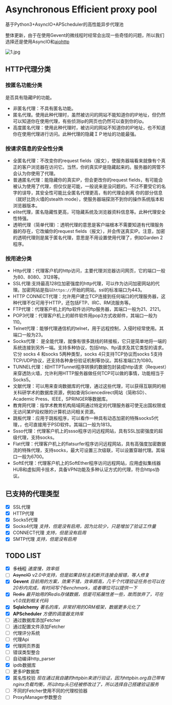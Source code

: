 # Asynchronous Efficient proxy pool

基于Python3+AsyncIO+APScheduler的高性能异步代理池

整体更新，由于在使用Gevent的微线程时经常会出现一些奇怪的问题，所以我们选择还是使用AsyncIO和[aiohttp](https://github.com/aio-libs/aiohttp)

![1.jpg](https://i.loli.net/2019/01/19/5c42c44a085be.jpg)

## HTTP代理分类
### 按匿名功能分类
是否具有隐藏IP的功能。

-   非匿名代理：不具有匿名功能。
-   匿名代理。使用此种代理时，虽然被访问的网站不能知道你的IP地址，但仍然可以知道你在使用代理，有些侦测ip的网页也仍然可以查到你的ip。
-   高度匿名代理：使用此种代理时，被访问的网站不知道你的IP地址，也不知道你在使用代理进行访问。此种代理的隐藏ＩＰ地址的功能最强。

### 按请求信息的安全性分类

-   全匿名代理：不改变你的request fields（报文），使服务器端看来就像有个真正的客户浏览器在访问它。当然，你的真实IP是隐藏起来的。服务器的网管不会认为你使用了代理。　　
-   普通匿名代理：能隐藏你的真实IP，但会更改你的request fields，有可能会被认为使用了代理，但仅仅是可能，一般说来是没问题的。不过不要受它的名字的误导，其安全性可能比全匿名代理更高，有的代理会剥离 你的部分信息（就好比防火墙的stealth mode），使服务器端探测不到你的操作系统版本和浏览器版本。
-   elite代理，匿名隐藏性更高，可隐藏系统及浏览器资料信息等。此种代理安全性特强。
-   透明代理（简单代理）：透明代理的意思是客户端根本不需要知道有代理服务器的存在，它改编你的request fields（报文），并会传送真实IP。注意，加密的透明代理则是属于匿名代理，意思是不用设置使用代理了，例如Garden 2程序。

### 按用途分类

-   Http代理：代理客户机的http访问，主要代理浏览器访问网页，它的端口一般为80、8080、3128等。
-   SSL代理:支持最高128位加密强度的http代理，可以作为访问加密网站的代理。加密网站是指以`https://`开始的网站。ssl的标准端口为443。
-   HTTP CONNECT代理：允许用户建立TCP连接到任何端口的代理服务器，这种代理不仅可用于HTTP，还包括FTP、IRC、RM流服务等。
-   FTP代理：代理客户机上的ftp软件访问ftp服务器，其端口一般为21、2121。
-   POP3代理：代理客户机上的邮件软件用pop3方式收邮件，其端口一般为110。
-   Telnet代理：能够代理通信机的telnet，用于远程控制，入侵时经常使用。其端口一般为23。
-   Socks代理： 是全能代理，就像有很多跳线的转接板，它只是简单地将一端的系统连接到另外一端。支持多种协议，包括http、ftp请求及其它类型的请求。它分 socks 4 和socks 5两种类型，socks 4只支持TCP协议而socks 5支持TCP/UDP协议，还支持各种身份验证机制等协议。其标准端口为1080。
-   TUNNEL代理：经HTTPTunnet程序转换的数据包封装成http请求（Request）来穿透防火墙，允许利用HTTP服务器做任何TCP可以做的事情，功能相当于Socks5。
-   文献代理：可以用来查询数据库的代理，通过这些代理，可以获得互联网的相关科研学术的数据库资源，例如查询Sciencedirect网站（简称SD）、Academic Press、IEEE，SPRINGER等数据库。
-   教育网代理：指学术教育机构局域网通过特定的代理服务器可使无出国权限或无访问某IP段权限的计算机访问相关资源。
-   跳板代理：应用于跳板程序，可以看作一种具有动态加密的特殊socks5代理，，也可直接用于PSD软件。其端口一般为1813。
-   Ssso代理：代理客户机上的ssso程序访问远程网站，具有SSL加密强度的超级代理，支持socks。
-   Flat代理：代理客户机上的flatsurfer程序访问远程网站，具有高强度加密数据流的特殊代理，支持socks，最大可设置三次级联，可以设置穿越代理。其端口一般为6700。
-   SoftE代理：代理客户机上的SoftEther程序访问远程网站，应用虚拟集线器HUB和虚拟网卡技术，具备VPN功能及多种认证方式的代理，符合https协议。

## 已支持的代理类型

-  [X] SSL代理
-  [X] HTTP代理
-  [X] Socks5代理
-  [X] Socks4代理 *支持，但是没有启用，因为比较少，只是增加了验证工作量*
-  [X] CONNECT代理 *支持，但是没有启用*
-  [X] SMTP代理 *支持，但是没有启用*

## TODO LIST

-  [X] ~~多线程~~ *速度慢，效率低*
-  [ ] ~~AsyncIO~~ *v2.0中支持，但是如果目标主机断开连接会报错，等人修复*
-  [X] **Gevent** *目前用的方案，效果不错，效率颇高，几千个代理验证任务也可以在20秒内完成，有时间写个Benchmark，或者哪位可以提供一下*
-  [X] ~~Redis~~ *最开始用的Redis存储数据，但是可拓展性差一些，故而放弃了，可在v1.0找到相关代码*
-  [X] **Sqlalchemy** *著名的库，非常好用的ORM框架，数据更多元化了*
-  [X] **APScheduler** *方便的调度器支持库*
-  [ ] 通过数据库添加Fetcher
-  [ ] 通过配置文件添加Fetcher
-  [ ] 代理评分系统
-  [ ] 代理Api
-  [X] 代理网页界面
-  [ ] 错误类型整合
-  [ ] 自动编译http_parser
-  [X] ipdb数据库
-  [ ] 更多IP数据库
-  [X] 匿名性校验 *现在通过我自建的httpbin来进行验证，因为httpbin.org自己带有nginx负载均衡，所以http头已经被修改过了，所以选择自己搭建验证服务*
-  [ ] 不同的Fetcher使用不同的代理校验器
-  [ ] ProxyManager参数整合
